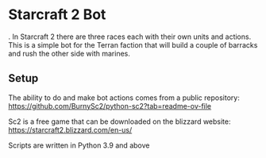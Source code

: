# Starcraft 2 Bot
. In Starcraft 2 there are three races each with their own units and actions. This is a simple bot for the Terran faction that will build a couple of barracks and rush the other side with marines.

## Setup

The ability to do and make bot actions comes from a public repository:
https://github.com/BurnySc2/python-sc2?tab=readme-ov-file  

Sc2 is a free game that can be downloaded on the blizzard website: 
https://starcraft2.blizzard.com/en-us/

Scripts are written in Python 3.9 and above
